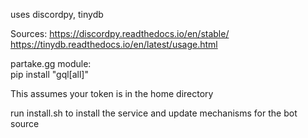 uses discordpy, tinydb

Sources:
https://discordpy.readthedocs.io/en/stable/
https://tinydb.readthedocs.io/en/latest/usage.html

partake.gg module:  
pip install "gql[all]"

This assumes your token is in the home directory

run install.sh to install the service and update mechanisms for the bot source

